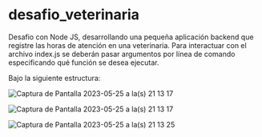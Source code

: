 # desafio_veterinaria


Desafio con Node JS, desarrollando una pequeña aplicación backend que registre las horas de atención en una
veterinaria. Para interactuar con el archivo index.js se deberán pasar argumentos por línea de comando
especificando qué función se desea ejecutar.

Bajo la siguiente estructura:


![Captura de Pantalla 2023-05-25 a la(s) 21 13 17](https://github.com/diego-rivera-e/desafio_veterinaria/assets/112424139/47e1df01-7bdd-4891-94ea-3bfabdb59788)

![Captura de Pantalla 2023-05-25 a la(s) 21 13 17](https://github.com/diego-rivera-e/desafio_veterinaria/assets/112424139/643f3029-6a44-4a2a-965a-04ae96a2ed4a)

![Captura de Pantalla 2023-05-25 a la(s) 21 13 25](https://github.com/diego-rivera-e/desafio_veterinaria/assets/112424139/b09dfe28-03bd-4827-88da-01003f62a3d1)
